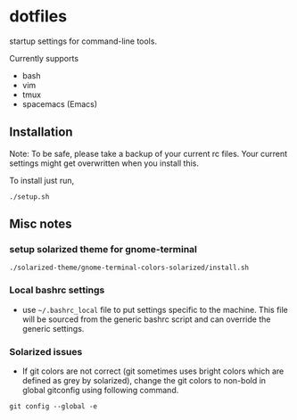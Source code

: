 dotfiles
========

startup settings for command-line tools.

Currently supports
- bash
- vim
- tmux
- spacemacs (Emacs)

## Installation
Note: To be safe, please take a backup of your current rc files. Your current settings might get overwritten when you install this.

To install just run,
```
./setup.sh
```
## Misc notes
### setup solarized theme for gnome-terminal
```
./solarized-theme/gnome-terminal-colors-solarized/install.sh
```
### Local bashrc settings 
- use `~/.bashrc_local` file to put settings specific to the machine. This file will be sourced from the generic bashrc script and can override the generic settings.

### Solarized issues
- If git colors are not correct (git sometimes uses bright colors which are defined as grey by solarized),
  change the git colors to non-bold in global gitconfig using following command.
```
git config --global -e
```
